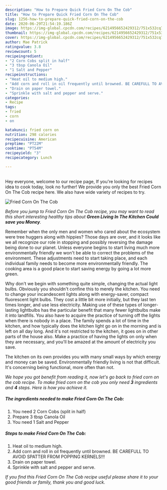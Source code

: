 ```yaml
---
description: "How to Prepare Quick Fried Corn On The Cob"
title: "How to Prepare Quick Fried Corn On The Cob"
slug: 1256-how-to-prepare-quick-fried-corn-on-the-cob
date: 2020-06-29T21:54:19.186Z
image: https://img-global.cpcdn.com/recipes/6214956652429312/751x532cq70/fried-corn-on-the-cob-recipe-main-photo.jpg
thumbnail: https://img-global.cpcdn.com/recipes/6214956652429312/751x532cq70/fried-corn-on-the-cob-recipe-main-photo.jpg
cover: https://img-global.cpcdn.com/recipes/6214956652429312/751x532cq70/fried-corn-on-the-cob-recipe-main-photo.jpg
author: Mae Patrick
ratingvalue: 3.8
reviewcount: 5
recipeingredient:
- "2 Corn Cobs split in half"
- "3 tbsp Canola Oil"
- "1 Salt and Pepper"
recipeinstructions:
- "Heat oil to medium high."
- "Add corn and roll in oil frequently until browned. BE CAREFULL TO AVOID SPATTER FROM POPPING KERNELS!!!"
- "Drain on paper towel."
- "Sprinkle with salt and pepper and serve."
categories:
- Recipe
tags:
- fried
- corn
- on

katakunci: fried corn on 
nutrition: 298 calories
recipecuisine: American
preptime: "PT22M"
cooktime: "PT54M"
recipeyield: "3"
recipecategory: Lunch

---
```

<br>
Hey everyone, welcome to our recipe page, If you're looking for recipes idea to cook today, look no further! We provide you only the best Fried Corn On The Cob recipe here. We also have wide variety of recipes to try.
<br>


![Fried Corn On The Cob](https://img-global.cpcdn.com/recipes/6214956652429312/751x532cq70/fried-corn-on-the-cob-recipe-main-photo.jpg)

<i>Before you jump to Fried Corn On The Cob recipe, you may want to read this short interesting healthy tips about 
<strong>Green Living In The Kitchen Could save you Money</strong>.</i>
</br>

Remember when the only men and women who cared about the ecosystem were tree huggers along with hippies? Those days are over, and it looks like we all recognize our role in stopping and possibly reversing the damage being done to our planet. Unless everyone begins to start living much more environmentally friendly we won't be able to correct the problems of the environment. These adjustments need to start taking place, and each individual family needs to become more environmentally friendly. The cooking area is a good place to start saving energy by going a lot more green.

Why don't we begin with something quite simple, changing the actual light bulbs. Obviously you shouldn't confine this to merely the kitchen. You need to change your incandescent lights along with energy-saver, compact fluorescent light bulbs. They cost a little bit more initially, but they last ten times longer, and use less electricity. Making use of these types of longer-lasting lightbulbs has the particular benefit that many fewer lightbulbs make it into landfills. You also have to acquire the practice of turning off the lights when there is nobody in a place. The family spends a lot of time in the kitchen, and how typically does the kitchen light go on in the morning and is left on all day long. And it's not restricted to the kitchen, it goes on in other parts of the house also. Make a practice of having the lights on only when they are necessary, and you'll be amazed at the amount of electricity you save.

The kitchen on its own provides you with many small ways by which energy and money can be saved. Environmentally friendly living is not that difficult. It's concerning being functional, more often than not.


<i>We hope you got benefit from reading it, now let's go back to fried corn on the cob recipe. To make fried corn on the cob you only need <strong>3</strong> ingredients and <strong>4</strong> steps. Here is how you achieve it.
</i>

##### The ingredients needed to make Fried Corn On The Cob:

1. You need 2 Corn Cobs (split in half)
1. Prepare 3 tbsp Canola Oil
1. You need 1 Salt and Pepper


##### Steps to make Fried Corn On The Cob:

1. Heat oil to medium high.
1. Add corn and roll in oil frequently until browned. BE CAREFULL TO AVOID SPATTER FROM POPPING KERNELS!!!
1. Drain on paper towel.
1. Sprinkle with salt and pepper and serve.


<i>If you find this Fried Corn On The Cob recipe useful please share it to your good friends or family, thank you and good luck.</i>
